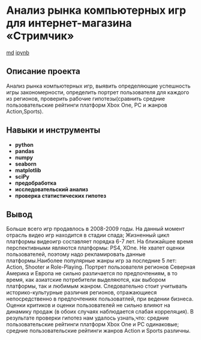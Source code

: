 # Анализ рынка компьютерных игр для интернет-магазина «Стримчик»

[md](https://github.com/aq2003/Portfolio/blob/main/Analyzing%20Texts/P13_Portfolio.md)    [ipynb](https://github.com/aq2003/Portfolio/blob/main/Analyzing%20Texts/P13_Portfolio.ipynb)

## Описание проекта

Анализ рынка компьютерных игр, выявить определяющие успешность игры закономерности, определить портрет пользователя для каждого из регионов, проверить рабочие гипотезы(сравнить средние пользовательские рейтинги платформ Xbox One, PC и  жанров Action,Sports). 

## Навыки и инструменты

- **python**
- **pandas**
- **numpy**
- **seaborn**
- **matplotlib**
- **sciPy**
- **предобработка**
- **исследовательский анализ**
- **проверка статистических гипотез**





## Вывод

Больше всего игр продавлось в 2008-2009 годы. На данный момент отрасль видео игр находится в стадии спада; Жизненный цикл платформы видеоигр составляет порядка 6-7 лет. На ближайшее время перспективными являются платформы: PS4, XOne. Не хватет оценки пользователей, поэтому надо рекламировать данные платформы.Наиболее популярные жанры игр за последние 5 лет: Action, Shooter и Role-Playing. Портрет пользователя регионов Северная Америка и Европа не сильно различается по предпочтениям, в то время, как азиатские потребители выделяются, как выбором платформы, так и любимым жанром. Следовательно стоит учитывать историко-культурные различия регионов, отражающиеся непосредственно в предпочтениях пользоватлей, при ведении бизнеса. Оценки критиков и оценки пользователей не сильно влияют на динамику продаж (в обоих случаях наблюдается слабая корреляция). В результате проверки гипотез нам удалось узнать,что: средние пользовательские рейтинги платформ Xbox One и PC одинаковые; средние пользовательские рейтинги жанров Action и Sports различны.
